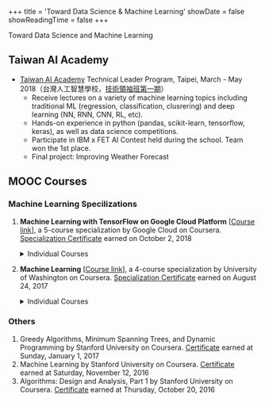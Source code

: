 +++
title = 'Toward Data Science & Machine Learning'
showDate = false
showReadingTime = false
+++

Toward Data Science and Machine Learning


## Taiwan AI Academy 

* [Taiwan AI Academy](http://aiacademy.tw/) Technical Leader Program, Taipei, March - May 2018（台灣人工智慧學校，[技術領袖班第一期](http://aiacademy.tw/admission-tech-tp1/)）
    * Receive lectures on a variety of machine learning topics including traditional ML (regression, classification, clusrering) and deep learning (NN, RNN, CNN, RL, etc).
    * Hands-on experience in python (pandas, scikit-learn, tensorflow, keras), as well as data science competitions.
    * Participate in IBM x FET AI Contest held during the school. Team won the 1st place.
    * Final project: Improving Weather Forecast  


## MOOC Courses  

### Machine Learning Specilizations 

1. **Machine Learning with TensorFlow on Google Cloud Platform** [[Course link](https://www.coursera.org/specializations/machine-learning-tensorflow-gcp)], a 5-course specialization by Google Cloud on Coursera. [Specialization Certificate](https://www.coursera.org/account/accomplishments/specialization/certificate/7CTTU5FXTDJR) earned on October 2, 2018 
    <details> 
    <summary> Individual Courses </summary>
    <ol>
    <li>How Google does Machine Learning </li>
    <li>Launching into Machine Learning </li>
    <li>Intro to TensorFlow </li>
    <li>Feature Engineering </li>
    <li>Art and Science of Machine Learning </li>
    </ol>
    &emsp;&ensp;[<a href="https://www.coursera.org/account/accomplishments/specialization/7CTTU5FXTDJR">Certificates to all courses</a>]    
    </details>
    
2. **Machine Learning** [[Course link](https://www.coursera.org/specializations/machine-learning)], a 4-course specialization by University of Washington on Coursera. [Specialization Certificate](https://www.coursera.org/account/accomplishments/specialization/certificate/MJC2V5U32NXX) earned on August 24, 2017
    <details> 
    <summary> Individual Courses </summary>
    <ol>
    <li>Machine Learning Foundations: A Case Study Approach </li>
    <li>Machine Learning: Regression </li>
    <li>Machine Learning: Classification </li>
    <li>Machine Learning: Clustering & Retrieval</li>
    </ol>
     &emsp;&ensp;[<a href="https://www.coursera.org/account/accomplishments/specialization/MJC2V5U32NXX">Certificates to all courses</a>]    
     </details>

### Others

1. Greedy Algorithms, Minimum Spanning Trees, and Dynamic Programming by Stanford University on Coursera. [Certificate](https://www.coursera.org/account/accomplishments/certificate/V5YHK8Z22HE6) earned at Sunday, January 1, 2017
2. Machine Learning by Stanford University on Coursera. [Certificate](https://www.coursera.org/account/accomplishments/certificate/6RWXV3T7UGQH) earned at Saturday, November 12, 2016
3. Algorithms: Design and Analysis, Part 1 by Stanford University on Coursera. [Certificate](https://www.coursera.org/account/accomplishments/certificate/WS5QK4RPY375) earned at Thursday, October 20, 2016
 